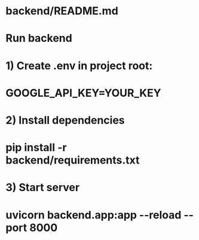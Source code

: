# backend/README.md
# Run backend
# 1) Create .env in project root:
# GOOGLE_API_KEY=YOUR_KEY
# 2) Install dependencies
#    pip install -r backend/requirements.txt
# 3) Start server
#    uvicorn backend.app:app --reload --port 8000